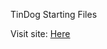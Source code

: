 TinDog Starting Files

Visit site: [Here](https://teklithuania.github.io/TinDog-Start-master/index.html)
